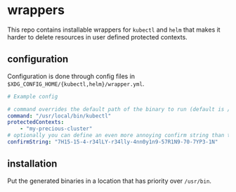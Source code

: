# wrappers

This repo contains installable wrappers for `kubectl` and `helm` that makes it harder to delete resources in user defined protected contexts.

## configuration

Configuration is done through config files in `$XDG_CONFIG_HOME/{kubectl,helm}/wrapper.yml`.

```yaml
# Example config

# command overrides the default path of the binary to run (default is /usr/bin/{kubectl,helm})
command: "/usr/local/bin/kubectl"
protectedContexts:
    - "my-precious-cluster"
# optionally you can define an even more annoying confirm string than the default one.
confirmString: "7H15-15-4-r34lLY-r34lly-4nn0y1n9-57R1N9-70-7YP3-1N"
```

## installation

Put the generated binaries in a location that has priority over `/usr/bin`. 
